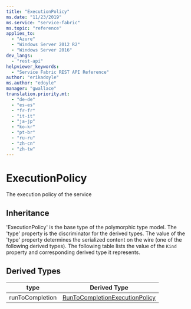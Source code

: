 ```yaml
---
title: "ExecutionPolicy"
ms.date: "11/23/2019"
ms.service: "service-fabric"
ms.topic: "reference"
applies_to: 
  - "Azure"
  - "Windows Server 2012 R2"
  - "Windows Server 2016"
dev_langs: 
  - "rest-api"
helpviewer_keywords: 
  - "Service Fabric REST API Reference"
author: "erikadoyle"
ms.author: "edoyle"
manager: "gwallace"
translation.priority.mt: 
  - "de-de"
  - "es-es"
  - "fr-fr"
  - "it-it"
  - "ja-jp"
  - "ko-kr"
  - "pt-br"
  - "ru-ru"
  - "zh-cn"
  - "zh-tw"
---
```

# ExecutionPolicy

The execution policy of the service
## Inheritance

'ExecutionPolicy' is the base type of the polymorphic type model. The 'type' property is the discriminator for the derived types. 
The value of the 'type' property determines the serialized content on the wire (one of the following derived types). 
The following table lists the value of the `Kind` property and corresponding derived type it represents.
## Derived Types

| type | Derived Type |
| --- | --- | 
| runToCompletion | [RunToCompletionExecutionPolicy](sfclient-model-runtocompletionexecutionpolicy.md) |

